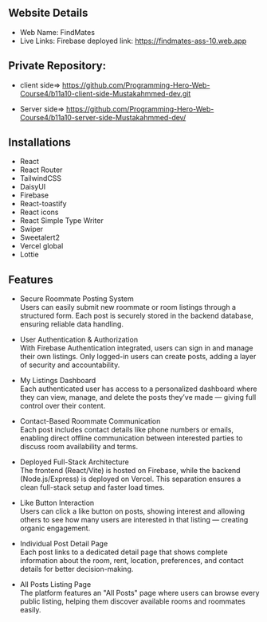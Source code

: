 ## Website Details
- Web Name: FindMates
- Live Links:
Firebase deployed link: https://findmates-ass-10.web.app


## Private Repository:
- client side=> https://github.com/Programming-Hero-Web-Course4/b11a10-client-side-Mustakahmmed-dev.git

- Server side=> https://github.com/Programming-Hero-Web-Course4/b11a10-server-side-Mustakahmmed-dev/


## Installations
- React
- React Router
- TailwindCSS
- DaisyUI
- Firebase
- React-toastify
- React icons
- React Simple Type Writer
- Swiper
- Sweetalert2
- Vercel global
- Lottie


## Features
- Secure Roommate Posting System <br>
Users can easily submit new roommate or room listings through a structured form. Each post is securely stored in the backend database, ensuring reliable data handling.

- User Authentication & Authorization <br>
With Firebase Authentication integrated, users can sign in and manage their own listings. Only logged-in users can create posts, adding a layer of security and accountability.

- My Listings Dashboard <br>
Each authenticated user has access to a personalized dashboard where they can view, manage, and delete the posts they’ve made — giving full control over their content.

- Contact-Based Roommate Communication <br>
Each post includes contact details like phone numbers or emails, enabling direct offline communication between interested parties to discuss room availability and terms.

- Deployed Full-Stack Architecture <br>
The frontend (React/Vite) is hosted on Firebase, while the backend (Node.js/Express) is deployed on Vercel. This separation ensures a clean full-stack setup and faster load times.

- Like Button Interaction <br>
Users can click a like button on posts, showing interest and allowing others to see how many users are interested in that listing — creating organic engagement.

- Individual Post Detail Page <br>
Each post links to a dedicated detail page that shows complete information about the room, rent, location, preferences, and contact details for better decision-making.

- All Posts Listing Page <br>
The platform features an "All Posts" page where users can browse every public listing, helping them discover available rooms and roommates easily.